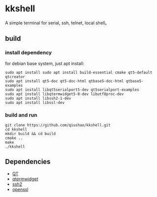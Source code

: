 
# kkshell

A simple terminal for serial, ssh, telnet, local shell。

## build
### install dependency
for debian base system, just apt install:
```
sudo apt install sudo apt install build-essential cmake qt5-default qtcreator
sudo apt install qt5-doc qt5-doc-html qtbase5-doc-html qtbase5-examples
sudo apt install libqt5serialport5-dev qt5serialport-examples
sudo apt install libqtermwidget5-0-dev libutf8proc-dev
sudo apt install libssh2-1-dev
sudo apt install libssl-dev
``` 

### build and run
```
git clone https://github.com/qiushao/kkshell.git
cd kkshell
mkdir build && cd build
cmake ..
make
./kkshell 
```

## Dependencies
- [QT](https://www.qt.io/developers)
- [qtermwidget](https://github.com/lxqt/qtermwidget)
- [ssh2](https://github.com/libssh2/libssh2)
- [openssl](https://github.com/openssl/openssl)